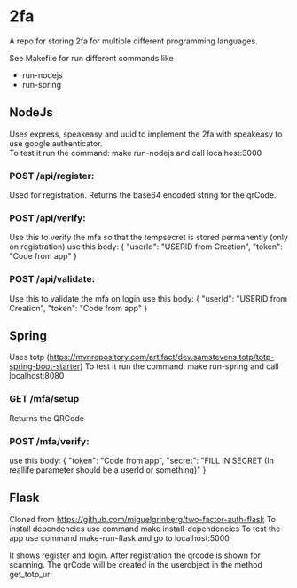 # 2fa


A repo for storing 2fa for multiple different programming languages.

See Makefile for run different commands like
* run-nodejs
* run-spring

## NodeJs

Uses express, speakeasy and uuid to implement the 2fa with speakeasy to use google authenticator.<br/>
To test it run the command: make run-nodejs and call localhost:3000
### POST /api/register:
Used for registration. Returns the base64 encoded string for the qrCode.

### POST /api/verify:
Use this to verify the mfa so that the tempsecret is stored permanently (only on registration)
use this body:
{
    "userId": "USERID from Creation",
    "token": "Code from app"
}

### POST /api/validate:
Use this to validate the mfa on login
use this body:
{
    "userId": "USERID from Creation",
    "token": "Code from app"
}



## Spring
Uses totp (https://mvnrepository.com/artifact/dev.samstevens.totp/totp-spring-boot-starter)
To test it run the command: make run-spring and call localhost:8080

### GET /mfa/setup
Returns the QRCode

### POST /mfa/verify:
use this body:
{
    "token": "Code from app",
    "secret": "FILL IN SECRET (In reallife parameter should be a userId or something)"
}

## Flask
Cloned from https://github.com/miguelgrinberg/two-factor-auth-flask
To install dependencies use command make install-dependencies
To test the app use command make-run-flask and go to localhost:5000

It shows register and login. After registration the qrcode is shown for scanning.
The qrCode will be created in the userobject in the method get_totp_uri